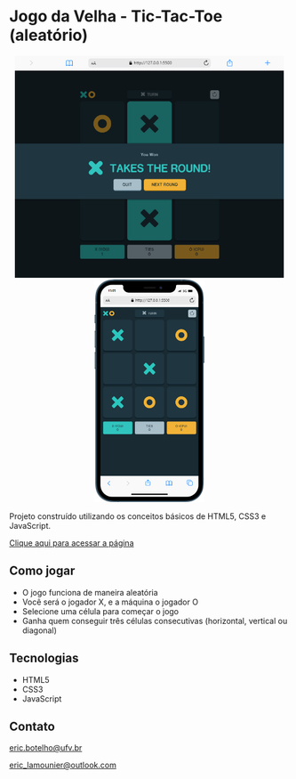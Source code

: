 # Jogo da Velha - Tic-Tac-Toe (aleatório)

<div align="center" style="margin: 10px">
    <img style="height: 400px; object-fit: cover; margin-right: 10px;" src="images/preview/note.jpg" alt="notebook preview">
    <img style="height: 400px" src="images/preview/mobile.jpg" alt="notebook preview">
</div>

Projeto construído utilizando os conceitos básicos de HTML5, CSS3 e JavaScript.

[Clique aqui para acessar a página](https://ericlamounier.github.io/Tic-Tac-Toe/)

## Como jogar
- O jogo funciona de maneira aleatória
- Você será o jogador X, e a máquina o jogador O
- Selecione uma célula para começar o jogo
- Ganha quem conseguir três células consecutivas (horizontal, vertical ou diagonal)

## Tecnologias

- HTML5
- CSS3
- JavaScript

## Contato
eric.botelho@ufv.br

eric_lamounier@outlook.com